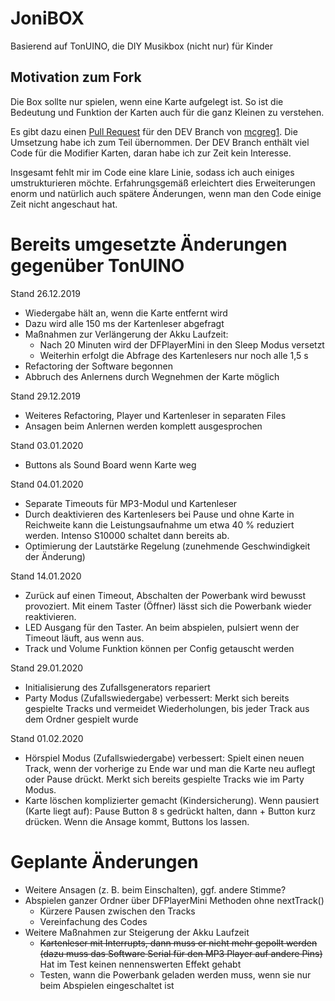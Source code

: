 # JoniBOX
Basierend auf TonUINO, die DIY Musikbox (nicht nur) für Kinder

## Motivation zum Fork
Die Box sollte nur spielen, wenn eine Karte aufgelegt ist.
So ist die Bedeutung und Funktion der Karten auch für die ganz Kleinen zu verstehen.

Es gibt dazu einen [Pull Request](https://github.com/xfjx/TonUINO/pull/36) für den DEV Branch von [mcgreg1](https://github.com/mcgreg1).
Die Umsetzung habe ich zum Teil übernommen.
Der DEV Branch enthält viel Code für die Modifier Karten, daran habe ich zur Zeit kein Interesse.

Insgesamt fehlt mir im Code eine klare Linie, sodass ich auch einiges umstrukturieren möchte.
Erfahrungsgemäß erleichtert dies Erweiterungen enorm und natürlich auch spätere Änderungen, wenn man den Code einige Zeit nicht angeschaut hat.


# Bereits umgesetzte Änderungen gegenüber TonUINO
Stand 26.12.2019
- Wiedergabe hält an, wenn die Karte entfernt wird
- Dazu wird alle 150 ms der Kartenleser abgefragt
- Maßnahmen zur Verlängerung der Akku Laufzeit:
    - Nach 20 Minuten wird der DFPlayerMini in den Sleep Modus versetzt
    - Weiterhin erfolgt die Abfrage des Kartenlesers nur noch alle 1,5 s
- Refactoring der Software begonnen
- Abbruch des Anlernens durch Wegnehmen der Karte möglich

Stand 29.12.2019
- Weiteres Refactoring, Player und Kartenleser in separaten Files
- Ansagen beim Anlernen werden komplett ausgesprochen  

Stand 03.01.2020
- Buttons als Sound Board wenn Karte weg  

Stand 04.01.2020
- Separate Timeouts für MP3-Modul und Kartenleser
- Durch deaktivieren des Kartenlesers bei Pause und ohne Karte in Reichweite kann die Leistungsaufnahme um etwa 40 % reduziert werden. Intenso S10000 schaltet dann bereits ab.
- Optimierung der Lautstärke Regelung (zunehmende Geschwindigkeit der Änderung)

Stand 14.01.2020
- Zurück auf einen Timeout, Abschalten der Powerbank wird bewusst provoziert. Mit einem Taster (Öffner) lässt sich die Powerbank wieder reaktivieren.
- LED Ausgang für den Taster. An beim abspielen, pulsiert wenn der Timeout läuft, aus wenn aus.
- Track und Volume Funktion können per Config getauscht werden

Stand 29.01.2020
- Initialisierung des Zufallsgenerators repariert
- Party Modus (Zufallswiedergabe) verbessert: Merkt sich bereits gespielte Tracks und vermeidet Wiederholungen, bis jeder Track aus dem Ordner gespielt wurde

Stand 01.02.2020
- Hörspiel Modus (Zufallswiedergabe) verbessert: Spielt einen neuen Track, wenn der vorherige zu Ende war und man die Karte neu auflegt oder Pause drückt. Merkt sich bereits gespielte Tracks wie im Party Modus.
- Karte löschen komplizierter gemacht (Kindersicherung). Wenn pausiert (Karte liegt auf): Pause Button 8 s gedrückt halten, dann + Button kurz drücken. Wenn die Ansage kommt, Buttons los lassen.


# Geplante Änderungen
- Weitere Ansagen (z. B. beim Einschalten), ggf. andere Stimme?
- Abspielen ganzer Ordner über DFPlayerMini Methoden ohne nextTrack()
    - Kürzere Pausen zwischen den Tracks
    - Vereinfachung des Codes
- Weitere Maßnahmen zur Steigerung der Akku Laufzeit
    - ~~Kartenleser mit Interrupts, dann muss er nicht mehr gepollt werden
      (dazu muss das Software Serial für den MP3 Player auf andere Pins)~~
      Hat im Test keinen nennenswerten Effekt gehabt
    - Testen, wann die Powerbank geladen werden muss, wenn sie nur beim Abspielen eingeschaltet ist
